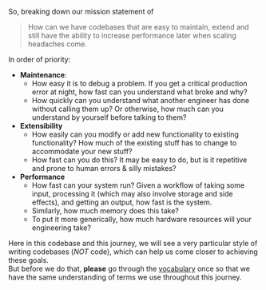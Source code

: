 So, breaking down our mission statement of 
> How can we have codebases that are easy to maintain, extend and still have the ability to increase performance later when scaling headaches come.

In order of priority:
- **Maintenance**:
  - How easy it is to debug a problem. If you get a critical production error at night, how fast can you understand what broke and why?
  - How quickly can you understand what another engineer has done without calling them up? Or otherwise, how much can you understand by yourself before talking to them?
- **Extensibility**
  - How easily can you modify or add new functionality to existing functionality? How much of the existing stuff has to change to accommodate your new stuff?
  - How fast can you do this? It may be easy to do, but is it repetitive and prone to human errors & silly mistakes?
- **Performance**
  - How fast can your system run? Given a workflow of taking some input, processing it (which may also involve storage and side effects), and getting an output, how fast is the system.
  - Similarly, how much memory does this take? 
  - To put it more generically, how much hardware resources will your engineering take?

Here in this codebase and this journey, we will see a very particular style of writing codebases (_NOT_ code), which can help us come closer to achieving these goals.  
But before we do that, **please** go through the [vocabulary](vocabulary/) once so that we have the same understanding of terms we use throughout this journey.
